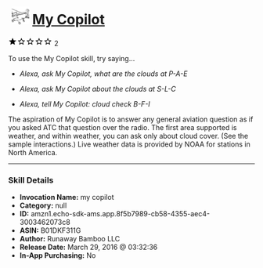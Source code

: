 # &nbsp;<img src="skill_icon" alt="My Copilot icon" width="36"> [My Copilot](http://alexa.amazon.com/#skills/amzn1.echo-sdk-ams.app.8f5b7989-cb58-4355-aec4-3003462073c8)
![1 stars](../../images/ic_star_black_18dp_1x.png)![1 stars](../../images/ic_star_border_black_18dp_1x.png)![1 stars](../../images/ic_star_border_black_18dp_1x.png)![1 stars](../../images/ic_star_border_black_18dp_1x.png)![1 stars](../../images/ic_star_border_black_18dp_1x.png) 2

To use the My Copilot skill, try saying...

* *Alexa, ask My Copilot, what are the clouds at P-A-E*

* *Alexa, ask My Copilot about the clouds at S-L-C*

* *Alexa, tell My Copilot: cloud check B-F-I*

The aspiration of My Copilot is to answer any general aviation question as if you asked ATC that question over the radio. The first area supported is weather, and within weather, you can ask only about cloud cover. (See the sample interactions.) Live weather data is provided by NOAA for stations in North America.

***

### Skill Details

* **Invocation Name:** my copilot
* **Category:** null
* **ID:** amzn1.echo-sdk-ams.app.8f5b7989-cb58-4355-aec4-3003462073c8
* **ASIN:** B01DKF311G
* **Author:** Runaway Bamboo LLC
* **Release Date:** March 29, 2016 @ 03:32:36
* **In-App Purchasing:** No
